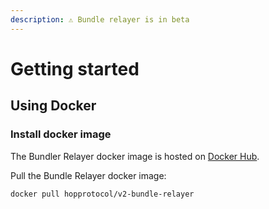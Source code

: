```yaml
---
description: ⚠️ Bundle relayer is in beta
---
```


# Getting started

## Using Docker

### Install docker image

The Bundler Relayer docker image is hosted on [Docker Hub](https://hub.docker.com/r/hopprotocol/v2-bundle-relayer).

Pull the Bundle Relayer docker image:

```bash
docker pull hopprotocol/v2-bundle-relayer
```
